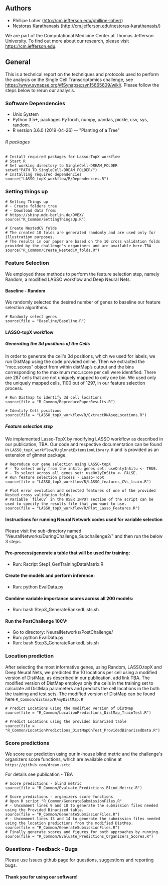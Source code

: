 Authors
-------
- Phillipe Loher (http://cm.jefferson.edu/phillipe-loher/) 
- Nestoras Karathanasis (http://cm.jefferson.edu/nestoras-karathanasis/)

We are part of the Computational Medicine Center at Thomas Jefferson University.  To find out more about our research, please visit https://cm.jefferson.edu. 


General
-------

This is a technical report on the techniques and protocols used to
perform the analysis on the Single Cell Transcriptomics challenge, see
<https://www.synapse.org/#!Synapse:syn15665609/wiki/>. Please follow the
steps below to rerun our analysis.

### Software Dependencies

* Unix System
* Python 3.5+, packages PyTorch, numpy, pandas, pickle, csv, sys, random.
* R version 3.6.0 (2019-04-26) -- "Planting of a Tree"

###### R packages

    # Install required packages for Lasso-TopX workflow 
    # Start R
    # Set working directory to SingleCell-DREAM_FOLDER
    setwd("PATH_TO_SingleCell-DREAM_FOLDER/")
    # Installing required dependencies
    source("LASSO_topX_workflow/R/Dependencies.R") 


### Setting things up

    # Setting Things up
    # - Create folders tree
    # - Download data from: 
    # https://shiny.mdc-berlin.de/DVEX/
    source("R_Common/SettingThingsUp.R")
    
    # Create NestedCV folds
    # The created 10 folds are generated randomly and are used only for illustration purposes.
    # The results in our paper are based on the 10 cross validation folds provided by the challenge's organiners and are available here.TBA
    source("R_Common/Create_NestedCV_folds.R")


### Feature Selection 
We employed three methods to perform the feature selection step, namely Random, a modified LASSO workflow and Deep Neural Nets.

#### Baseline - Random
We randomly selected the desired number of genes to baseline our feature selection algorithms.

    # Randomly select genes
    source(file = "Baseline/Baseline.R")


#### LASSO-topX workflow

##### Generating the 3d positions of the Cells

In order to generate the cell's 3d positions, which we used for labels, we run DistMap using the code provided online. Then we extracted the “mcc.scores” object from within distMap’s output and the bins corresponding to the maximum mcc.score per cell were identified. There are 287 cells that are not uniquely mapped to only one bin. We used only the uniquely mapped cells, 1100 out of 1297, in our feature selection process.

    # Run Distmap to identify 3d cell locations
    source(file = "R_Common/ReproducePaperResults.R")
    
    # Identify Cell positions
    source(file = "LASSO_topX_workflow/R/ExtractRNAseqLocations.R")


##### Feature selection step
We implemented Lasso-TopX by modifying LASSO workflow as described in our publication, TBA.
Our code and respective documentation can be found in 
`LASSO_topX_workflow/R/glmnetExtensionLibrary.R`
and is provided as an extension of glmnet package.

    # Reproduce our gene selection using LASSO-topX 
    # - To select only from the inSitu genes set: useOnlyInSitu <- TRUE. 
    # - To select across all genes set: useOnlyInSitu <- FALSE. 
    # Run feature selection process - Lasso-TopX
    source(file = "LASSO_topX_workflow/R/LASSO_features_CVs_train.R")
    
    # Plot error evolution and selected features of one of the provided Nested cross validation folds. 
    # Variable `fileCV` in the USER INPUT section of the script can be used to specify the results file that you want to use. 
    source(file = "LASSO_topX_workflow/R/Plot_Lasso_Features.R")


#### Instructions for running Neural Network codes used for variable selection
Please visit the sub-directory named "NeuralNetworks/DuringChallenge_Subchallenge2/" and then run the below 3 steps.

#### Pre-process/generate a table that will be used for training:
* Run: Rscript Step1_GenTrainingDataMatrix.R

#### Create the models and perform inference:
* Run: python EvalData.py

#### Combine variable importance scores across all 200 models:
* Run: bash Step3_GenerateRankedLists.sh

#### Run the PostChallenge 10CV:
* Go to directory: NeuralNetworks/PostChallenge/
* Run: python EvalData.py
* Run: bash Step3_GenerateRankedLists.sh

### Location prediction
After selecting the most informative genes, using Random, LASSO.topX and Deep Neural Nets, we predicted the 10 locations per cell using a modified version of DistMap, as described in our publication, add link TBA. The modified version of DistMap employs only the cells in the training set to calculate all DistMap parameters and predicts the cell locations in the both the training and test sets. 
The modified version of DistMap can be found here
`R_Common/distmap/R/myDistMap.R`


    # Predict Locations using the modified version of DistMap
    source(file = "R_Common/LocationPredictions_DistMap_TrainTest.R")
    
    # Predict Locations using the provided binarized table
    source(file = "R_Common/LocationPredictions_DistMapOnTest_ProvidedBinarizedData.R")


### Score predictions 
We score our prediction using our in-house blind metric and the challenge's organizers score functions, which are available online at `https://github.com/dream-sctc`.

For details see publication - TBA

    # Score predictions - blind metric
    source(file = "R_Common/Evaluate_Predictions_Blind_Metric.R")

    # Score predictions - organizers score functions
    # Open R script "R_Common/GenerateSubmissionFiles.R"
    # - Uncomment lines 9 and 10 to generate the submission files needed using the Provided Binarized table.
    source(file = "R_Common/GenerateSubmissionFiles.R")
    # - Uncomment lines 13 and 14 to generate the submission files needed using the location predictions from the modified DistMap.
    source(file = "R_Common/GenerateSubmissionFiles.R")
    # Finally generate scores and figures for both approaches by running.
    source(file = "R_Common/Evaluate_Predictions_Organizers_Scores.R")
    
    
### Questions - Feedback - Bugs
Please use Issues github page for questions, suggestions and reporting bugs. 


#### Thank you for using our software! 




